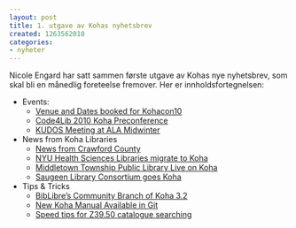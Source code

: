 ```yaml
---
layout: post
title: 1. utgave av Kohas nyhetsbrev
created: 1263562010
categories:
- nyheter
---
```

<p>Nicole Engard har satt sammen første utgave av Kohas nye nyhetsbrev, som skal bli en månedlig foreteelse fremover. Her er innholdsfortegnelsen:</p>
<ul>
<li>Events:
<ul>
<li><a href="http://koha.web2learning.net/2010/01/volume-1issue-1-january-2010/#kohacon">Venue and Dates booked for Kohacon10</a></li>
<li><a href="http://koha.web2learning.net/2010/01/volume-1issue-1-january-2010/#code4lib">Code4Lib 2010 Koha Preconference</a></li>
<li><a href="http://koha.web2learning.net/2010/01/volume-1issue-1-january-2010/#kudos">KUDOS Meeting at ALA Midwinter</a></li>

</ul>
</li>
<li>News from Koha Libraries
<ul>
<li><a href="http://koha.web2learning.net/2010/01/volume-1issue-1-january-2010/#crawford">News from Crawford County</a></li>
<li><a href="http://koha.web2learning.net/2010/01/volume-1issue-1-january-2010/#nyu">NYU Health Sciences Libraries migrate to Koha</a></li>
<li><a href="http://koha.web2learning.net/2010/01/volume-1issue-1-january-2010/#middle">Middletown Township Public Library Live on Koha</a></li>
<li><a href="http://koha.web2learning.net/2010/01/volume-1issue-1-january-2010/#saugeen">Saugeen Library Consortium goes Koha</a></li>
</ul>
</li>
<li>Tips &#038; Tricks

<ul>
<li><a href="http://koha.web2learning.net/2010/01/volume-1issue-1-january-2010/#biblibre">BibLibre&#8217;s Community Branch of Koha 3.2</a></li>
<li><a href="http://koha.web2learning.net/2010/01/volume-1issue-1-january-2010/#docs">New Koha Manual Available in Git</a></li>
<li><a href="http://koha.web2learning.net/2010/01/volume-1issue-1-january-2010/#z39">Speed tips for Z39.50 catalogue searching</a></li>
</ul>
</li>
</ul>
